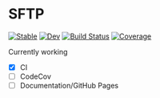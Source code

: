 # SFTP

[![Stable](https://img.shields.io/badge/docs-stable-blue.svg)](https://pb866.github.io/SFTP.jl/stable/)
[![Dev](https://img.shields.io/badge/docs-dev-blue.svg)](https://pb866.github.io/SFTP.jl/dev/)
[![Build Status](https://github.com/pb866/SFTP.jl/actions/workflows/CI.yml/badge.svg?branch=main)](https://github.com/pb866/SFTP.jl/actions/workflows/CI.yml?query=branch%3Amain)
[![Coverage](https://codecov.io/gh/pb866/SFTP.jl/branch/main/graph/badge.svg)](https://codecov.io/gh/pb866/SFTP.jl)

Currently working

- [x] CI
- [ ] CodeCov
- [ ] Documentation/GitHub Pages
